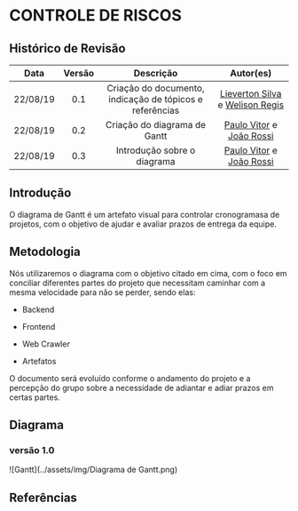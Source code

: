 # CONTROLE DE RISCOS

## Histórico de Revisão
| Data | Versão | Descrição | Autor(es)|
|:----:|:------:|:---------:|:--------:|
| 22/08/19 | 0.1 | Criação do documento, indicação de tópicos e referências | [Lieverton Silva](https://github.com/lievertom) e [Welison Regis](https://github.com/WelisonR) |
| 22/08/19 | 0.2 | Criação do diagrama de Gantt | [Paulo Vitor](https://github.com/paulovitorrocha) e [João Rossi](https://github.com/bielrossi15)|
| 22/08/19 | 0.3 | Introdução sobre o diagrama | [Paulo Vitor](https://github.com/paulovitorrocha) e [João Rossi](https://github.com/bielrossi15)|

## Introdução
O diagrama de Gantt é um artefato visual para controlar cronogramasa de projetos, com o objetivo de ajudar e avaliar prazos de entrega da equipe.  

## Metodologia
Nós utilizaremos o diagrama com o objetivo citado em cima, com o foco em conciliar diferentes partes do projeto que necessitam caminhar com a mesma velocidade para não se perder, sendo elas: 
  
- Backend  
  
- Frontend  
  
- Web Crawler  
  
- Artefatos  

O documento será evoluído conforme o andamento do projeto e a percepção do grupo sobre a necessidade de adiantar e adiar prazos em certas partes.

## Diagrama
### versão 1.0

![Gantt](../assets/img/Diagrama de Gantt.png)


## Referências 

[^1]: https://ads-unigrade-2019-1.github.io/Wiki/dinamica02/DiagramaGantt/
[^2]: https://www.nomus.com.br/blog-industrial/grafico-de-gantt/